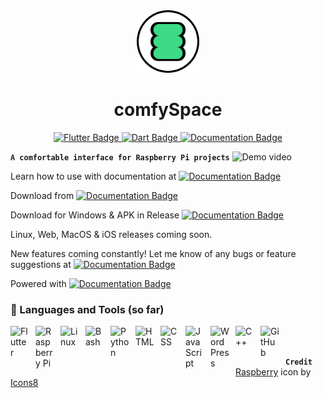 <div id="header" align="center">
  <img src="assets/comfySpaceIcon.png" width="100"/>
</div>
<h1 align="center">comfySpace</h1>
<div id="badges" align="center">
  <a href="https://flutter.dev/">
    <img src="https://img.shields.io/badge/Flutter-%2302569B.svg?style=for-the-badge&logo=Flutter&logoColor=white" alt="Flutter Badge"/>
  </a>
  <a href="https://pub.dev/">
    <img src="https://img.shields.io/badge/dart-%230175C2.svg?style=for-the-badge&logo=dart&logoColor=white" alt="Dart Badge"/>
  </a>
    <a href="https://comfystudio.tech">
    <img src="https://img.shields.io/badge/documentation-%23323330.svg?style=for-the-badge&logo=javascript&logoColor=%23F7DF1E" alt="Documentation Badge"/>
  </a>
</div>


**`A comfortable interface for Raspberry Pi projects`**
    <img src="Demo1.gif" alt="Demo video" width="300"/>

Learn how to use with documentation at <a href="https://comfystudio.tech/" target="_blank"><img src="https://img.shields.io/badge/documentation-%23323330.svg?style=for-the-badge&logo=javascript&logoColor=%23F7DF1E" alt="Documentation Badge"/></a>

Download from <a href="https://play.google.com/store/apps/details?id=tech.comfyStudio.comfySpace&hl=en_US&gl=US"  target="_blank"><img src="https://img.shields.io/badge/Google_Play-414141?style=for-the-badge&logo=google-play&logoColor=white" alt="Documentation Badge"/></a>

Download for Windows & APK in Release <a href="https://play.google.com/store/apps/details?id=tech.comfyStudio.comfySpace&hl=en_US&gl=US" target="_blank"><img src="https://img.shields.io/badge/Release-%23121011.svg?style=for-the-badge&logo=github&logoColor=white" alt="Documentation Badge"/></a>

Linux, Web, MacOS & iOS releases coming soon.

New features coming constantly! Let me know of any bugs or feature suggestions at <a href="https://forms.gle/4ivYFLxAuxfjS64N8" target="_blank">
<img src="https://img.shields.io/badge/google form-4285F4?style=for-the-badge&logo=google&logoColor=white" alt="Documentation Badge"/></a>

Powered with <a href="https://github.com/ThomasVuNguyen/comfyScript" target="_blank"><img src="https://img.shields.io/badge/comfy script-%23121011.svg?style=for-the-badge&logo=github&logoColor=white" alt="Documentation Badge"/></a>
### 🧰 Languages and Tools (so far)
<img align="left" alt="Flutter" width="30px" style="padding-right:10px;" src="https://cdn.jsdelivr.net/gh/devicons/devicon/icons/flutter/flutter-original.svg"/>
<img align="left" alt="Raspberry Pi" width="30px" style="padding-right:10px;" src="https://cdn.jsdelivr.net/gh/devicons/devicon/icons/raspberrypi/raspberrypi-original.svg" />
<img align="left" alt="Linux" width="30px" style="padding-right:10px;" src="https://cdn.jsdelivr.net/gh/devicons/devicon/icons/linux/linux-original.svg" />
<img align="left" alt="Bash" width="30px" style="padding-right:10px;" src="https://cdn.jsdelivr.net/gh/devicons/devicon/icons/bash/bash-original.svg" />
<img align="left" alt="Python" width="30px" style="padding-right:10px;" src="https://cdn.jsdelivr.net/gh/devicons/devicon/icons/python/python-plain.svg" />
<img align="left" alt="HTML" width="30px" style="padding-right:10px;" src="https://cdn.jsdelivr.net/gh/devicons/devicon/icons/html5/html5-plain.svg" />
<img align="left" alt="CSS" width="30px" style="padding-right:10px;" src="https://cdn.jsdelivr.net/gh/devicons/devicon/icons/css3/css3-plain.svg" />
<img align="left" alt="JavaScript" width="30px" style="padding-right:10px;" src="https://cdn.jsdelivr.net/gh/devicons/devicon/icons/javascript/javascript-plain.svg" />
<img align="left" alt="WordPress" width="30px" style="padding-right:10px;" src="https://cdn.jsdelivr.net/gh/devicons/devicon/icons/wordpress/wordpress-original.svg"/>
<img align="left" alt="C++" width="30px" style="padding-right:10px;" src="https://cdn.jsdelivr.net/gh/devicons/devicon/icons/cplusplus/cplusplus-line.svg" />
<img align="left" alt="GitHub" width="30px" style="padding-right:10px;" src="https://cdn.jsdelivr.net/gh/devicons/devicon/icons/github/github-original.svg" /><br>
<br />

**`Credit`**
<a target="_blank" href="https://icons8.com/icon/SRBNGzl2dc2m/raspberry">Raspberry</a> icon by <a target="_blank" href="https://icons8.com">Icons8</a><br/>


